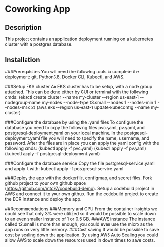 # Coworking App
## Description
This project contains an application deployment running on a kubernetes cluster with a postgres database. 

## Installation
###Prerequisites
You will need the following tools to complete the deployment:
git, Python3.8, Docker CLI, Kubectl, and AWS.

###Setup EKS cluster
An EKS cluster has to be setup, with a node group attached. This can be done either by GUI or terminal with the following cmds: (eksctl create cluster --name my-cluster --region us-east-1 --nodegroup-name my-nodes --node-type t3.small --nodes 1 --nodes-min 1 --nodes-max 2)  (aws eks --region us-east-1 update-kubeconfig --name my-cluster)

###Configure the database by using the .yaml files
To configure the database you need to copy the following files pvc.yaml, pv.yaml, and postgresql-deployment.yaml on your local machine. In the postgresql-deployment.yaml file you  will need to specify the name, username, and password. 
After the files are in place you can apply the yaml config with the following cmds: (kubectl apply -f pvc.yaml) (kubectl apply -f pv.yaml) (kubectl apply -f postgresql-deployment.yaml)

###Configure the database service
Copy the file postgresql-service.yaml and apply it with: kubectl apply -f postgresql-service.yaml

###Deploy the app with the dockerfile, configmap, and secret files. 
Fork github project to your own github space (https://github.com/mtc97/codebuild-demo). Setup a codebuild project in AWS and connect it to your own github. Run the codebuild project to create the ECR instance and deploy the app.

##Recommendations
###Memory and CPU 
From the container insights we could see that only 3% were utilized so it would be possible to scale down to an even smaller instance of 1 or 0.5 GB. 
###AWS instance
The instance called t2.small is more than enough, you could even use the micro as the app runs on very little memory. 
###Cost saving
It would be possible to save cost by scaling down the application. By using AWS Auto Scaling you could allow AWS to scale down the resources used in down times to save costs. 
